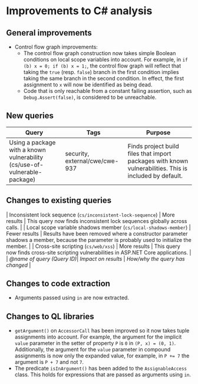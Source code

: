 # Improvements to C# analysis

## General improvements

* Control flow graph improvements:
  * The control flow graph construction now takes simple Boolean conditions on local scope variables into account. For example, in `if (b) x = 0; if (b) x = 1;`, the control flow graph will reflect that taking the `true` (resp. `false`) branch in the first condition implies taking the same branch in the second condition. In effect, the first assignment to `x` will now be identified as being dead.
  * Code that is only reachable from a constant failing assertion, such as `Debug.Assert(false)`, is considered to be unreachable.

## New queries

| **Query**                   | **Tags**  | **Purpose**                                                        |
|-----------------------------|-----------|--------------------------------------------------------------------|
| Using a package with a known vulnerability (cs/use-of-vulnerable-package) | security, external/cwe/cwe-937 | Finds project build files that import packages with known vulnerabilities. This is included by default. |


## Changes to existing queries

| Inconsistent lock sequence (`cs/inconsistent-lock-sequence`) | More results | This query now finds inconsistent lock sequences globally across calls. |
| Local scope variable shadows member (`cs/local-shadows-member`) | Fewer results | Results have been removed where a constructor parameter shadows a member, because the parameter is probably used to initialize the member. |
| Cross-site scripting (`cs/web/xss`) | More results | This query now finds cross-site scripting vulnerabilities in ASP.NET Core applications. |
| *@name of query (Query ID)*| *Impact on results*    | *How/why the query has changed*                                  |

## Changes to code extraction

* Arguments passed using `in` are now extracted.

## Changes to QL libraries

* `getArgument()` on `AccessorCall` has been improved so it now takes tuple assignments into account. For example, the argument for the implicit `value` parameter in the setter of property `P` is `0` in `(P, x) = (0, 1)`. Additionally, the argument for the `value` parameter in compound assignments is now only the expanded value, for example, in `P += 7` the argument is `P + 7` and not `7`.
* The predicate `isInArgument()` has been added to the `AssignableAccess` class. This holds for expressions that are passed as arguments using `in`.
